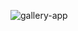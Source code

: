 ![gallery-app](https://socialify.git.ci/oguzhan18/gallery-app/image?description=1&descriptionEditable=Mobile%20local%20Gallery%20App&forks=1&issues=1&language=1&name=1&owner=1&pulls=1&stargazers=1&theme=Light)
